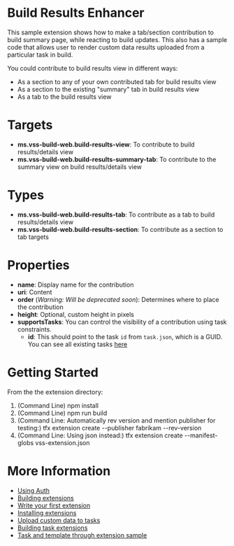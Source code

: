 # Build Results Enhancer
This sample extension shows how to make a tab/section contribution to build summary page, while reacting to build updates.
This also has a sample code that allows user to render custom data results uploaded from a particular task in build.

You could contribute to build results view in different ways:
* As a section to any of your own contributed tab for build results view
* As a section to the existing "summary" tab in build results view
* As a tab to the build results view

# Targets
* **ms.vss-build-web.build-results-view**: To contribute to build results/details view
* **ms.vss-build-web.build-results-summary-tab**: To contribute to the summary view on build results/details view

# Types
* **ms.vss-build-web.build-results-tab**: To contribute as a tab to build results/details view
* **ms.vss-build-web.build-results-section**: To contribute as a section to tab targets

# Properties
* **name**: Display name for the contribution
* **uri**: Content
* **order** (*Warning: Will be deprecated soon*): Determines where to place the contribution
* **height**: Optional, custom height in pixels
* **supportsTasks**: You can control the visibility of a contribution using task constraints.
    * **id**: This should point to the task `id` from `task.json`, which is a GUID. You can see all existing tasks [here](https://github.com/Microsoft/vsts-tasks)

# Getting Started
From the the extension directory:
1. (Command Line) npm install
2. (Command Line) npm run build
3. (Command Line: Automatically rev version and mention publisher for testing:) tfx extension create --publisher fabrikam --rev-version
3. (Command Line: Using json instead:) tfx extension create --manifest-globs vss-extension.json

# More Information
* [Using Auth](https://www.visualstudio.com/en-us/docs/report/analytics/building-extension-against-analytics-service)
* [Building extensions](https://docs.microsoft.com/en-us/vsts/extend/)
* [Write your first extension](https://docs.microsoft.com/en-us/vsts/extend/get-started/node)
* [Installing extensions](https://docs.microsoft.com/en-us/vsts/marketplace/install-vsts-extension)
* [Upload custom data to tasks](https://github.com/Microsoft/vso-agent-tasks/blob/master/docs/authoring/commands.md)
* [Building task extensions](https://docs.microsoft.com/en-us/vsts/extend/develop/build-task-schema)
* [Task and template through extension sample](https://github.com/Microsoft/vsts-extension-samples/tree/master/fabrikam-build-extension)